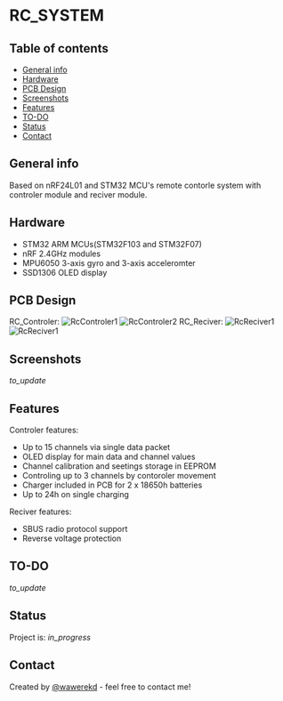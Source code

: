# RC_SYSTEM


## Table of contents
* [General info](#general-info)
* [Hardware](#hardware)
* [PCB Design](#pcb_design)
* [Screenshots](#screenshots)
* [Features](#features)
* [TO-DO](#to_do)
* [Status](#status)
* [Contact](#contact)

## General info
Based on nRF24L01 and STM32 MCU's remote contorle system  with controler module and reciver module.

## Hardware
* STM32 ARM MCUs(STM32F103 and STM32F07)
* nRF 2.4GHz modules
* MPU6050 3-axis gyro and 3-axis acceleromter
* SSD1306 OLED display

## PCB Design

RC_Controler:
![RcControler1](./Media/Img/RC_CON_3D_model_foto_git.PNG)
![RcControler2](./Media/Img/RC_CON_3D_model_foto_git_2.PNG)
RC_Reciver:
![RcReciver1](./Media/Img/RC_CON_3D_reciver_foto_git_1.PNG)
![RcReciver1](./Media/Img/RC_CON_3D_reciver_foto_git_2.PNG)
## Screenshots
_to_update_


## Features
Controler features:
 * Up to 15 channels via single data packet
 * OLED display for main data and channel values
 * Channel calibration and seetings storage in EEPROM
 * Controling up to 3 channels by contoroler movement 
 * Charger included in PCB for 2 x 18650h batteries
 * Up to 24h on single charging

Reciver features:
 * SBUS  radio protocol support
 * Reverse voltage protection


## TO-DO
_to_update_

## Status 
Project is: _in_progress_

## Contact
Created by [@wawerekd](https://www.linkedin.com/in/wawerekd/) - feel free to contact me!
